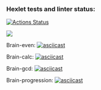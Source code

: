 ### Hexlet tests and linter status:
[![Actions Status](https://github.com/Cotuchini/python-project-49/workflows/hexlet-check/badge.svg)](https://github.com/Cotuchini/python-project-49/actions)

<a href="https://codeclimate.com/github/Cotuchini/python-project-49/maintainability"><img src="https://api.codeclimate.com/v1/badges/59ba38743763e415d39b/maintainability" /></a>

Brain-even:
[![asciicast](https://asciinema.org/a/Z9aIIRxHJcnIFM3Ts12AhYLX7.svg)](https://asciinema.org/a/Z9aIIRxHJcnIFM3Ts12AhYLX7)

Brain-calc:
[![asciicast](https://asciinema.org/a/IOYh2iMUxRFoBFdUxbTytwGcm.svg)](https://asciinema.org/a/IOYh2iMUxRFoBFdUxbTytwGcm)

Brain-gcd:
[![asciicast](https://asciinema.org/a/zKhgzFH1rxFvYLZ9WaIrNFFMJ.svg)](https://asciinema.org/a/zKhgzFH1rxFvYLZ9WaIrNFFMJ)

Brain-progression:
[![asciicast](https://asciinema.org/a/kscWrmVsWvweS0zWjev0cLhyJ.svg)](https://asciinema.org/a/kscWrmVsWvweS0zWjev0cLhyJ)
